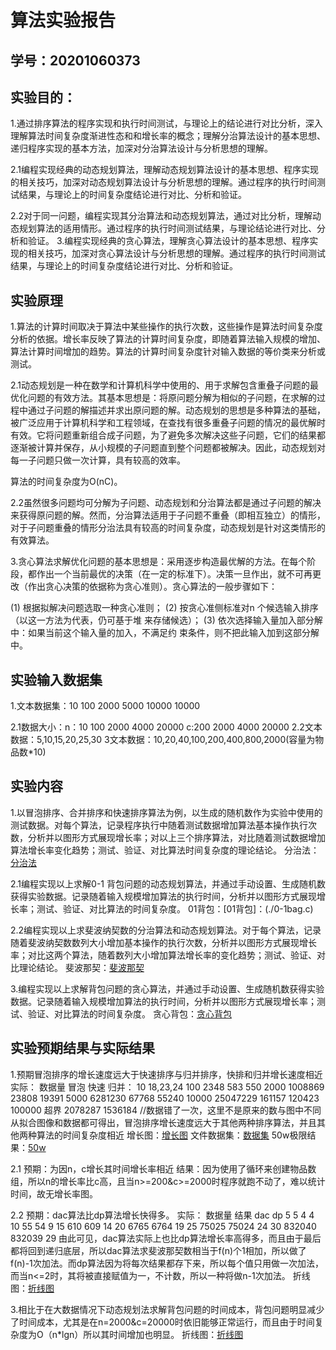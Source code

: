 # 算法实验报告

## 学号：20201060373


## 实验目的：

1.通过排序算法的程序实现和执行时间测试，与理论上的结论进行对比分析，深入理解算法时间复杂度渐进性态和和增长率的概念；理解分治算法设计的基本思想、递归程序实现的基本方法，加深对分治算法设计与分析思想的理解。

2.1编程实现经典的动态规划算法，理解动态规划算法设计的基本思想、程序实现的相关技巧，加深对动态规划算法设计与分析思想的理解。通过程序的执行时间测试结果，与理论上的时间复杂度结论进行对比、分析和验证。

2.2对于同一问题，编程实现其分治算法和动态规划算法，通过对比分析，理解动态规划算法的适用情形。通过程序的执行时间测试结果，与理论结论进行对比、分析和验证。
3.编程实现经典的贪心算法，理解贪心算法设计的基本思想、程序实现的相关技巧，加深对贪心算法设计与分析思想的理解。通过程序的执行时间测试结果，与理论上的时间复杂度结论进行对比、分析和验证。

## 实验原理

1.算法的计算时间取决于算法中某些操作的执行次数，这些操作是算法时间复杂度分析的依据。增长率反映了算法的计算时间复杂度，即随着算法输入规模的增加、算法计算时间增加的趋势。算法的计算时间复杂度针对输入数据的等价类来分析或测试。

2.1动态规划是一种在数学和计算机科学中使用的、用于求解包含重叠子问题的最优化问题的有效方法。其基本思想是：将原问题分解为相似的子问题，在求解的过程中通过子问题的解描述并求出原问题的解。动态规划的思想是多种算法的基础，被广泛应用于计算机科学和工程领域，在查找有很多重叠子问题的情况的最优解时有效。它将问题重新组合成子问题，为了避免多次解决这些子问题，它们的结果都逐渐被计算并保存，从小规模的子问题直到整个问题都被解决。因此，动态规划对每一子问题只做一次计算，具有较高的效率。

算法的时间复杂度为O(nC)。

2.2虽然很多问题均可分解为子问题、动态规划和分治算法都是通过子问题的解决来获得原问题的解。然而，分治算法适用于子问题不重叠（即相互独立）的情形，对于子问题重叠的情形分治法具有较高的时间复杂度，动态规划是针对这类情形的有效算法。

3.贪心算法求解优化问题的基本思想是：采用逐步构造最优解的方法。在每个阶段，都作出一个当前最优的决策（在一定的标准下）。决策一旦作出，就不可再更改（作出贪心决策的依据称为贪心准则）。贪心算法的一般步骤如下：

(1) 根据拟解决问题选取一种贪心准则；
(2) 按贪心准侧标准对n 个候选输入排序（以这一方法为代表，仍可基于堆
来存储候选）；
(3) 依次选择输入量加入部分解中：如果当前这个输入量的加入，不满足约
束条件，则不把此输入加到这部分解中。

## 实验输入数据集

1.文本数据集：10 100 2000 5000 10000 10000

2.1数据大小：n：10 100 2000 4000 20000
           c:200 2000 4000 20000
2.2文本数据：5,10,15,20,25,30
3文本数据：10,20,40,100,200,400,800,2000(容量为物品数*10)


## 实验内容

1.以冒泡排序、合并排序和快速排序算法为例，以生成的随机数作为实验中使用的测试数据。对每个算法，记录程序执行中随着测试数据增加算法基本操作执行次数，分析并以图形方式展现增长率；对以上三个排序算法，对比随着测试数据增加算法增长率变化趋势；测试、验证、对比算法时间复杂度的理论结论。
分治法：[分治法](./dac.c)

2.1编程实现以上求解0-1 背包问题的动态规划算法，并通过手动设置、生成随机数获得实验数据。记录随着输入规模增加算法的执行时间，分析并以图形方式展现增长率；测试、验证、对比算法的时间复杂度。
01背包：[01背包]：(./0-1bag.c)

2.2编程实现以上求斐波纳契数的分治算法和动态规划算法。对于每个算法，记录随着斐波纳契数数列大小增加基本操作的执行次数，分析并以图形方式展现增长率；对比这两个算法，随着数列大小增加算法增长率的变化趋势；测试、验证、对比理论结论。
斐波那契：[斐波那契](./fibonassi.c)

3.编程实现以上求解背包问题的贪心算法，并通过手动设置、生成随机数获得实验数据。记录随着输入规模增加算法的执行时间，分析并以图形方式展现增长率；测试、验证、对比算法的时间复杂度。
贪心背包：[贪心背包](./KnaspackGreedy.c)

## 实验预期结果与实际结果

1.预期冒泡排序的增长速度远大于快速排序与归并排序，快排和归并增长速度相近
实际：
数据量 冒泡 快速 归并：
10 18,23,24
100 2348 583 550
2000 1008869 23808 19391
5000 6281230 67768 55240
10000 25047229 161157 120423
100000 超界 2078287 1536184 //数据错了一次，这里不是原来的数与图中不同
从拟合图像和数据都可得出，冒泡排序增长速度远大于其他两种排序算法，并且其他两种算法的时间复杂度相近
增长图：[增长图](./data/res.png)
文件数据集：[数据集](./data/list.txt)
50w极限结果：[50w](.data/50w.png)

2.1
预期：为因n，c增长其时间增长率相近
结果：因为使用了循环来创建物品数组，所以n的增长率比c高，且当n>=200&c>=2000时程序就跑不动了，难以统计时间，故无增长率图。

2.2
预期：dac算法比dp算法增长快得多。
实际：
数据量 结果 dac dp
5 5 4 4
10 55 54 9
15 610 609 14
20 6765 6764 19
25 75025 75024 24
30 832040 832039 29
由此可见，dac算法实际上也比dp算法增长率高得多，而且由于最后都将回到递归底层，所以dac算法求斐波那契数相当于f(n)个1相加，所以做了f(n)-1次加法。而dp算法因为将每次结果都存下来，所以每个值只用做一次加法，而当n<=2时，其将被直接赋值为一，不计数，所以一种将做n-1次加法。
折线图：[折线图](./data/fibo.png)

3.相比于在大数据情况下动态规划法求解背包问题的时间成本，背包问题明显减少了时间成本，尤其是在n=2000&c=20000时依旧能够正常运行，而且由于时间复杂度为O（n*lgn）所以其时间增加也明显。
折线图：[折线图](./data/greedy.png)

